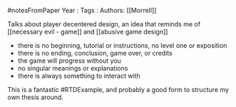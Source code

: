 #notesFromPaper
Year   :
Tags   :
Authors: [[Morrell]]

Talks about player decentered design, an idea that reminds me of [[necessary evil - game]] and [[abusive game design]]

 - there is no beginning, tutorial or instructions, no level one or exposition
 - there is no ending, conclusion, game over, or credits
 - the game will progress without you
 - no singular meanings or explanations
 - there is always something to interact with

This is a fantastic #RTDExample, and probably a good form to structure my own thesis around.
